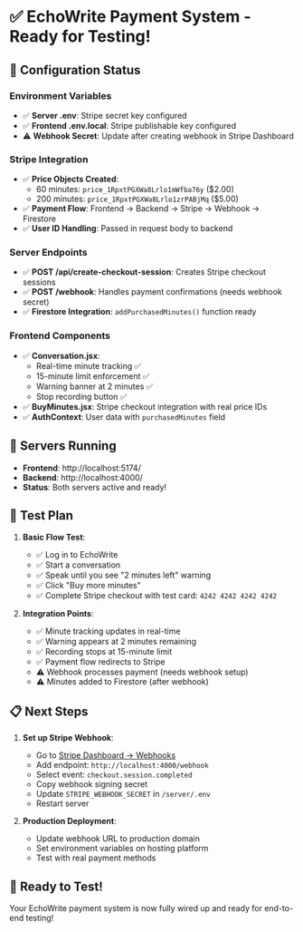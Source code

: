 # ✅ EchoWrite Payment System - Ready for Testing!

## 🔧 Configuration Status

### Environment Variables

- ✅ **Server .env**: Stripe secret key configured
- ✅ **Frontend .env.local**: Stripe publishable key configured
- ⚠️ **Webhook Secret**: Update after creating webhook in Stripe Dashboard

### Stripe Integration

- ✅ **Price Objects Created**:
  - 60 minutes: `price_1RpxtPGXWa8Lrlo1mWfba76y` ($2.00)
  - 200 minutes: `price_1RpxtPGXWa8Lrlo1zrPABjMq` ($5.00)
- ✅ **Payment Flow**: Frontend → Backend → Stripe → Webhook → Firestore
- ✅ **User ID Handling**: Passed in request body to backend

### Server Endpoints

- ✅ **POST /api/create-checkout-session**: Creates Stripe checkout sessions
- ✅ **POST /webhook**: Handles payment confirmations (needs webhook secret)
- ✅ **Firestore Integration**: `addPurchasedMinutes()` function ready

### Frontend Components

- ✅ **Conversation.jsx**:
  - Real-time minute tracking ✅
  - 15-minute limit enforcement ✅
  - Warning banner at 2 minutes ✅
  - Stop recording button ✅
- ✅ **BuyMinutes.jsx**: Stripe checkout integration with real price IDs
- ✅ **AuthContext**: User data with `purchasedMinutes` field

## 🚀 Servers Running

- **Frontend**: http://localhost:5174/
- **Backend**: http://localhost:4000/
- **Status**: Both servers active and ready!

## 🧪 Test Plan

1. **Basic Flow Test**:

   - ✅ Log in to EchoWrite
   - ✅ Start a conversation
   - ✅ Speak until you see "2 minutes left" warning
   - ✅ Click "Buy more minutes"
   - ✅ Complete Stripe checkout with test card: `4242 4242 4242 4242`

2. **Integration Points**:
   - ✅ Minute tracking updates in real-time
   - ✅ Warning appears at 2 minutes remaining
   - ✅ Recording stops at 15-minute limit
   - ✅ Payment flow redirects to Stripe
   - ⚠️ Webhook processes payment (needs webhook setup)
   - ⚠️ Minutes added to Firestore (after webhook)

## 📋 Next Steps

1. **Set up Stripe Webhook**:

   - Go to [Stripe Dashboard → Webhooks](https://dashboard.stripe.com/webhooks)
   - Add endpoint: `http://localhost:4000/webhook`
   - Select event: `checkout.session.completed`
   - Copy webhook signing secret
   - Update `STRIPE_WEBHOOK_SECRET` in `/server/.env`
   - Restart server

2. **Production Deployment**:
   - Update webhook URL to production domain
   - Set environment variables on hosting platform
   - Test with real payment methods

## 🎯 Ready to Test!

Your EchoWrite payment system is now fully wired up and ready for end-to-end testing!
